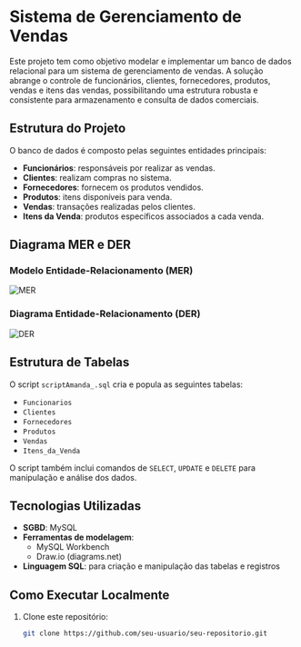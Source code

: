 # Sistema de Gerenciamento de Vendas

Este projeto tem como objetivo modelar e implementar um banco de dados relacional para um sistema de gerenciamento de vendas. A solução abrange o controle de funcionários, clientes, fornecedores, produtos, vendas e itens das vendas, possibilitando uma estrutura robusta e consistente para armazenamento e consulta de dados comerciais.

## Estrutura do Projeto

O banco de dados é composto pelas seguintes entidades principais:

- **Funcionários**: responsáveis por realizar as vendas.
- **Clientes**: realizam compras no sistema.
- **Fornecedores**: fornecem os produtos vendidos.
- **Produtos**: itens disponíveis para venda.
- **Vendas**: transações realizadas pelos clientes.
- **Itens da Venda**: produtos específicos associados a cada venda.

## Diagrama MER e DER

### Modelo Entidade-Relacionamento (MER)

![MER](./01f00a7b-3b24-4099-bd2e-ca323cd88223.png)

### Diagrama Entidade-Relacionamento (DER)

![DER](./e0d52afb-3a45-4aa0-8714-1775cb002dca.png)

## Estrutura de Tabelas

O script `scriptAmanda_.sql` cria e popula as seguintes tabelas:

- `Funcionarios`
- `Clientes`
- `Fornecedores`
- `Produtos`
- `Vendas`
- `Itens_da_Venda`

O script também inclui comandos de `SELECT`, `UPDATE` e `DELETE` para manipulação e análise dos dados.

## Tecnologias Utilizadas

- **SGBD**: MySQL
- **Ferramentas de modelagem**:
  - MySQL Workbench
  - Draw.io (diagrams.net)
- **Linguagem SQL**: para criação e manipulação das tabelas e registros

## Como Executar Localmente

1. Clone este repositório:
   ```bash
   git clone https://github.com/seu-usuario/seu-repositorio.git
